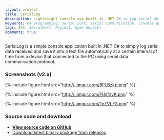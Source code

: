 ```yaml
---
layout: project
title: SerialLog
description: Lightweight console app built in .NET C# to log serial data received from a serial data communication protocol.
keywords: c# programming, serial port, serial communication, console application, serial data logging, logger console, rs232 serial data
tags: [C#, SerialPort, Project, Open Source]
comments: true
---
```


SerialLog is a simple console application built in .NET C# to simply log serial data received and save it into a text file automatically at a certain interval of time from a device that connected to the PC using serial data communication protocol.

### Screenshots (v2.x)

{% include figure.html src="http://i.imgur.com/8PLBzkp.png" %}

{% include figure.html src="http://i.imgur.com/FUsfzvK.png" %}

{% include figure.html src="http://i.imgur.com/TeZVLF3.png" %}

### Source code and download

- [**View source code on GitHub**](https://github.com/heiswayi/SerialLog)
- [Download latest binary package from releases](https://github.com/heiswayi/SerialLog/releases)
